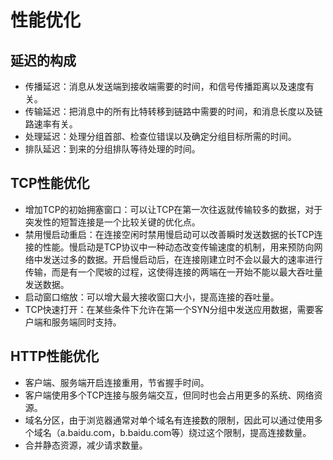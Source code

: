 # 性能优化

## 延迟的构成

- 传播延迟：消息从发送端到接收端需要的时间，和信号传播距离以及速度有关。
- 传输延迟：把消息中的所有比特转移到链路中需要的时间，和消息长度以及链路速率有关。
- 处理延迟：处理分组首部、检查位错误以及确定分组目标所需的时间。
- 排队延迟：到来的分组排队等待处理的时间。

## TCP性能优化

- 增加TCP的初始拥塞窗口：可以让TCP在第一次往返就传输较多的数据，对于突发性的短暂连接是一个比较关键的优化点。
- 禁用慢启动重启：在连接空闲时禁用慢启动可以改善瞬时发送数据的长TCP连接的性能。慢启动是TCP协议中一种动态改变传输速度的机制，用来预防向网络中发送过多的数据。开启慢启动后，在连接刚建立时不会以最大的速率进行传输，而是有一个爬坡的过程，这使得连接的两端在一开始不能以最大吞吐量发送数据。
- 启动窗口缩放：可以增大最大接收窗口大小，提高连接的吞吐量。
- TCP快速打开：在某些条件下允许在第一个SYN分组中发送应用数据，需要客户端和服务端同时支持。

## HTTP性能优化

- 客户端、服务端开启连接重用，节省握手时间。
- 客户端使用多个TCP连接与服务端交互，但同时也会占用更多的系统、网络资源。
- 域名分区，由于浏览器通常对单个域名有连接数的限制，因此可以通过使用多个域名（a.baidu.com，b.baidu.com等）绕过这个限制，提高连接数量。
- 合并静态资源，减少请求数量。
